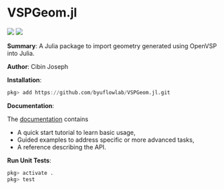 # VSPGeom.jl

[![](https://img.shields.io/badge/docs-dev-blue.svg)](https://flow.byu.edu/VSPGeom.jl/dev)
![](https://github.com/byuflowlab/VSPGeom.jl/actions/workflows/test.yaml/badge.svg)

**Summary**: A Julia package to import geometry generated using OpenVSP into Julia.

**Author**: Cibin Joseph

**Installation**:

```julia
pkg> add https://github.com/byuflowlab/VSPGeom.jl.git
```

**Documentation**:

The [documentation](https://flow.byu.edu/VSPGeom.jl/dev) contains
- A quick start tutorial to learn basic usage,
- Guided examples to address specific or more advanced tasks,
- A reference describing the API.

**Run Unit Tests**:

```julia
pkg> activate .
pkg> test
```

